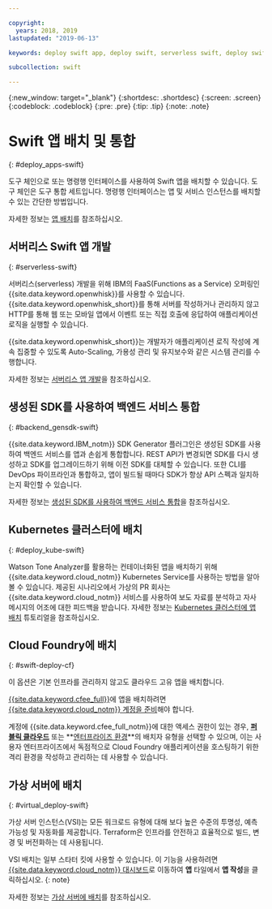 ```yaml
---

copyright:
  years: 2018, 2019
lastupdated: "2019-06-13"

keywords: deploy swift app, deploy swift, serverless swift, deploy swift cloud foundry, swift kubernetes, swift virtual server

subcollection: swift

---
```


{:new_window: target="_blank"}
{:shortdesc: .shortdesc}
{:screen: .screen}
{:codeblock: .codeblock}
{:pre: .pre}
{:tip: .tip}
{:note: .note}

# Swift 앱 배치 및 통합
{: #deploy_apps-swift}

도구 체인으로 또는 명령행 인터페이스를 사용하여 Swift 앱을 배치할 수 있습니다. 도구 체인은 도구 통합 세트입니다. 명령행 인터페이스는 앱 및 서비스 인스턴스를 배치할 수 있는 간단한 방법입니다.

자세한 정보는 [앱 배치](/docs/apps?topic=creating-apps-create-deploy-app-cli#create-deploy-app-cli)를 참조하십시오.

## 서버리스 Swift 앱 개발
{: #serverless-swift}

서버리스(serverless) 개발을 위해 IBM의 FaaS(Functions as a Service) 오퍼링인 {{site.data.keyword.openwhisk}}를 사용할 수 있습니다. {{site.data.keyword.openwhisk_short}}를 통해 서버를 작성하거나 관리하지 않고 HTTP를 통해 웹 또는 모바일 앱에서 이벤트 또는 직접 호출에 응답하여 애플리케이션 로직을 실행할 수 있습니다.

{{site.data.keyword.openwhisk_short}}는 개발자가 애플리케이션 로직 작성에 계속 집중할 수 있도록 Auto-Scaling, 가용성 관리 및 유지보수와 같은 시스템 관리를 수행합니다.

자세한 정보는 [서버리스 앱 개발](/docs/apps/deploying?topic=creating-apps-serverless#serverless)을 참조하십시오.

## 생성된 SDK를 사용하여 백엔드 서비스 통합
{: #backend_gensdk-swift}

{{site.data.keyword.IBM_notm}} SDK Generator 플러그인은 생성된 SDK를 사용하여 백엔드 서비스를 앱과 손쉽게 통합합니다. REST API가 변경되면 SDK를 다시 생성하고 SDK를 업그레이드하기 위해 이전 SDK를 대체할 수 있습니다. 또한 CLI를 DevOps 파이프라인과 통합하고, 앱이 빌드될 때마다 SDK가 항상 API 스펙과 일치하는지 확인할 수 있습니다.

자세한 정보는 [생성된 SDK를 사용하여 백엔드 서비스 통합](/docs/swift/backend?topic=swift-sdkgen-cli#sdkgen-cli)을 참조하십시오.

## Kubernetes 클러스터에 배치
{: #deploy_kube-swift}

Watson Tone Analyzer를 활용하는 컨테이너화된 앱을 배치하기 위해 {{site.data.keyword.cloud_notm}} Kubernetes Service를 사용하는 방법을 알아볼 수 있습니다. 제공된 시나리오에서 가상의 PR 회사는 {{site.data.keyword.cloud_notm}} 서비스를 사용하여 보도 자료를 분석하고 자사 메시지의 어조에 대한 피드백을 받습니다. 자세한 정보는 [Kubernetes 클러스터에 앱 배치](/docs/containers?topic=containers-cs_apps_tutorial) 튜토리얼을 참조하십시오.

## Cloud Foundry에 배치
{: #swift-deploy-cf}

이 옵션은 기본 인프라를 관리하지 않고도 클라우드 고유 앱을 배치합니다.

[{{site.data.keyword.cfee_full}}](/docs/cloud-foundry?topic=cloud-foundry-about)에 앱을 배치하려면 [{{site.data.keyword.cloud_notm}} 계정을 준비](/docs/cloud-foundry?topic=cloud-foundry-prepare)해야 합니다.

계정에 {{site.data.keyword.cfee_full_notm}}에 대한 액세스 권한이 있는 경우, **[퍼블릭 클라우드](/docs/cloud-foundry-public?topic=cloud-foundry-public-about-cf)** 또는 **[엔터프라이즈 환경](/docs/cloud-foundry-public?topic=cloud-foundry-public-cfee)**의 배치자 유형을 선택할 수 있으며, 이는 사용자 엔터프라이즈에서 독점적으로 Cloud Foundry 애플리케이션을 호스팅하기 위한 격리 환경을 작성하고 관리하는 데 사용할 수 있습니다.

## 가상 서버에 배치
{: #virtual_deploy-swift}

가상 서버 인스턴스(VSI)는 모든 워크로드 유형에 대해 보다 높은 수준의 투명성, 예측 가능성 및 자동화를 제공합니다. Terraform은 인프라를 안전하고 효율적으로 빌드, 변경 및 버전화하는 데 사용됩니다.

  VSI 배치는 일부 스타터 킷에 사용할 수 있습니다. 이 기능을 사용하려면 [{{site.data.keyword.cloud_notm}} 대시보드](https://{DomainName})로 이동하여 **앱** 타일에서 **앱 작성**을 클릭하십시오.
  {: note}

자세한 정보는 [가상 서버에 배치](/docs/vsi?topic=virtual-servers-deploying-to-a-virtual-server)를 참조하십시오.
